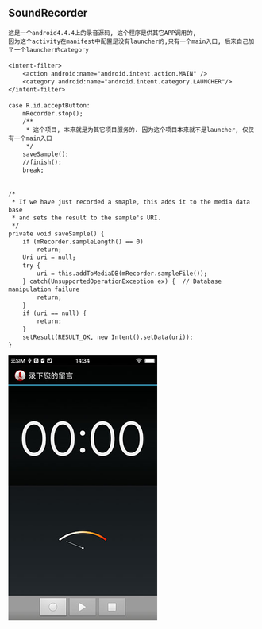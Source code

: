 ## SoundRecorder
    这是一个android4.4.4上的录音源码, 这个程序是供其它APP调用的,
    因为这个activity在manifest中配置是没有launcher的,只有一个main入口, 后来自己加了一个launcher的category

    <intent-filter>
        <action android:name="android.intent.action.MAIN" />
        <category android:name="android.intent.category.LAUNCHER"/>
    </intent-filter>

    case R.id.acceptButton:
        mRecorder.stop();
        /**
         * 这个项目, 本来就是为其它项目服务的. 因为这个项目本来就不是launcher, 仅仅有一个main入口
         */
        saveSample();
        //finish();
        break;


    /*
     * If we have just recorded a smaple, this adds it to the media data base
     * and sets the result to the sample's URI.
     */
    private void saveSample() {
        if (mRecorder.sampleLength() == 0)
            return;
        Uri uri = null;
        try {
            uri = this.addToMediaDB(mRecorder.sampleFile());
        } catch(UnsupportedOperationException ex) {  // Database manipulation failure
            return;
        }
        if (uri == null) {
            return;
        }
        setResult(RESULT_OK, new Intent().setData(uri));
    }


![](ScreenShots/p1.jpg)